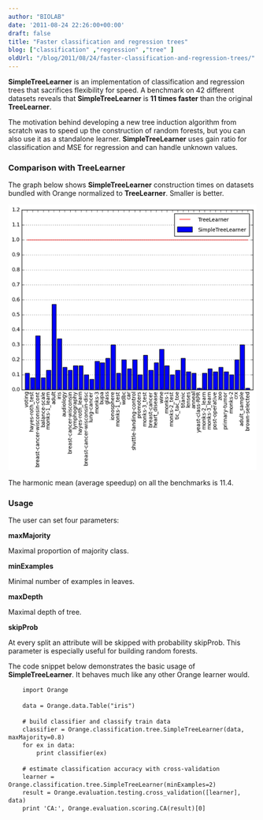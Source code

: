 ```yaml
---
author: "BIOLAB"
date: '2011-08-24 22:26:00+00:00'
draft: false
title: "Faster classification and regression trees"
blog: ["classification" ,"regression" ,"tree" ]
oldUrl: "/blog/2011/08/24/faster-classification-and-regression-trees/"
---
```


**SimpleTreeLearner** is an implementation of classification and regression trees that sacrifices flexibility for speed. A benchmark on 42 different datasets reveals that **SimpleTreeLearner** is **11 times faster** than the original **TreeLearner**.

The motivation behind developing a new tree induction algorithm from scratch was to speed up the construction of random forests, but you can also use it as a standalone learner. **SimpleTreeLearner** uses gain ratio for classification and MSE for regression and can handle unknown values.


### Comparison with TreeLearner


The graph below shows **SimpleTreeLearner** construction times on datasets bundled with Orange normalized to **TreeLearner**. Smaller is better.

![](simpletree_speed.png__600x641_q95_crop_upscale.png)


The harmonic mean (average speedup) on all the benchmarks is 11.4.


### Usage


The user can set four parameters:



**maxMajority**

Maximal proportion of majority class.

**minExamples**

Minimal number of examples in leaves.

**maxDepth**

Maximal depth of tree.

**skipProb**

At every split an attribute will be skipped with probability skipProb. This parameter is especially useful for building random forests.

The code snippet below demonstrates the basic usage of **SimpleTreeLearner**. It behaves much like any other Orange learner would.

```
    import Orange

    data = Orange.data.Table("iris")

    # build classifier and classify train data
    classifier = Orange.classification.tree.SimpleTreeLearner(data, maxMajority=0.8)
    for ex in data:
        print classifier(ex)

    # estimate classification accuracy with cross-validation
    learner = Orange.classification.tree.SimpleTreeLearner(minExamples=2)
    result = Orange.evaluation.testing.cross_validation([learner], data)
    print 'CA:', Orange.evaluation.scoring.CA(result)[0]
```


